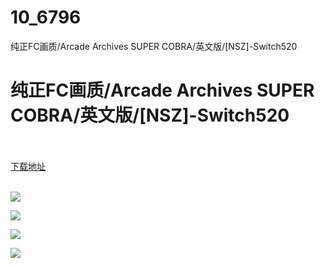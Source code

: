 # 10_6796
纯正FC画质/Arcade Archives SUPER COBRA/英文版/[NSZ]-Switch520
# 纯正FC画质/Arcade Archives SUPER COBRA/英文版/[NSZ]-Switch520
 <br/></br>
[下载地址](https://www.switch520.cc/article/6796 "下载地址")
<br/></br>

<p><span><strong><img src="https://www.switch520.cc/muke_img/upload_art_editor_20201018-1_7eb8167d7df86915e7f5885704139170.jpg"></strong></span></p>
<p><span><strong><img src="https://www.switch520.cc/muke_img/upload_art_editor_20201018-1_3a992de3d20f0a1a032ae48f074c21b1.jpg"></strong></span></p>
<p><span><strong><img src="https://www.switch520.cc/muke_img/upload_art_editor_20201018-1_79425321999373413ab89180f990557f.jpg"></strong></span></p>
<p><span><strong><img src="https://www.switch520.cc/muke_img/upload_art_editor_20201018-1_bf6fa1a7b60d49360b70e914ad61c751.jpg"></strong></span></p>
<p></p>
<p></p>
